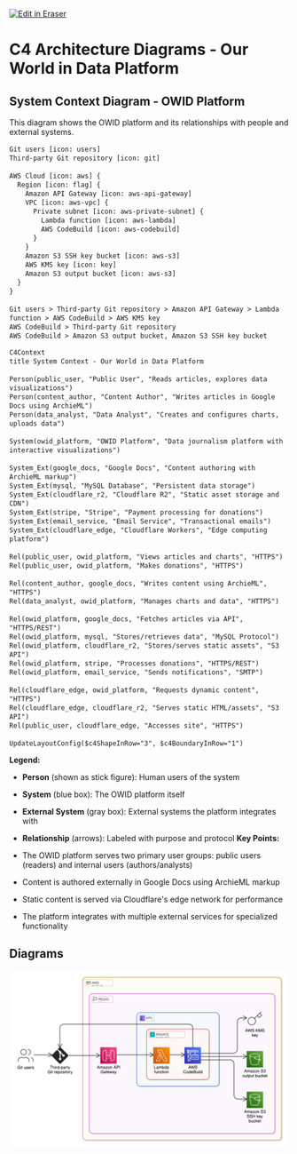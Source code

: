 <p><a target="_blank" href="https://app.eraser.io/workspace/nTub7lm1fB4TLlsFpql0" id="edit-in-eraser-github-link"><img alt="Edit in Eraser" src="https://firebasestorage.googleapis.com/v0/b/second-petal-295822.appspot.com/o/images%2Fgithub%2FOpen%20in%20Eraser.svg?alt=media&amp;token=968381c8-a7e7-472a-8ed6-4a6626da5501"></a></p>

# C4 Architecture Diagrams - Our World in Data Platform
## System Context Diagram - OWID Platform
This diagram shows the OWID platform and its relationships with people and external systems.



```
Git users [icon: users]
Third-party Git repository [icon: git]

AWS Cloud [icon: aws] {
  Region [icon: flag] {
    Amazon API Gateway [icon: aws-api-gateway]
    VPC [icon: aws-vpc] {
      Private subnet [icon: aws-private-subnet] {
        Lambda function [icon: aws-lambda]
        AWS CodeBuild [icon: aws-codebuild]
      }
    }
    Amazon S3 SSH key bucket [icon: aws-s3]
    AWS KMS key [icon: key]
    Amazon S3 output bucket [icon: aws-s3]
  }
}

Git users > Third-party Git repository > Amazon API Gateway > Lambda function > AWS CodeBuild > AWS KMS key
AWS CodeBuild > Third-party Git repository
AWS CodeBuild > Amazon S3 output bucket, Amazon S3 SSH key bucket
```
```mermaid
C4Context
title System Context - Our World in Data Platform

Person(public_user, "Public User", "Reads articles, explores data visualizations")
Person(content_author, "Content Author", "Writes articles in Google Docs using ArchieML")
Person(data_analyst, "Data Analyst", "Creates and configures charts, uploads data")

System(owid_platform, "OWID Platform", "Data journalism platform with interactive visualizations")

System_Ext(google_docs, "Google Docs", "Content authoring with ArchieML markup")
System_Ext(mysql, "MySQL Database", "Persistent data storage")
System_Ext(cloudflare_r2, "Cloudflare R2", "Static asset storage and CDN")
System_Ext(stripe, "Stripe", "Payment processing for donations")
System_Ext(email_service, "Email Service", "Transactional emails")
System_Ext(cloudflare_edge, "Cloudflare Workers", "Edge computing platform")

Rel(public_user, owid_platform, "Views articles and charts", "HTTPS")
Rel(public_user, owid_platform, "Makes donations", "HTTPS")

Rel(content_author, google_docs, "Writes content using ArchieML", "HTTPS")
Rel(data_analyst, owid_platform, "Manages charts and data", "HTTPS")

Rel(owid_platform, google_docs, "Fetches articles via API", "HTTPS/REST")
Rel(owid_platform, mysql, "Stores/retrieves data", "MySQL Protocol")
Rel(owid_platform, cloudflare_r2, "Stores/serves static assets", "S3 API")
Rel(owid_platform, stripe, "Processes donations", "HTTPS/REST")
Rel(owid_platform, email_service, "Sends notifications", "SMTP")

Rel(cloudflare_edge, owid_platform, "Requests dynamic content", "HTTPS")
Rel(cloudflare_edge, cloudflare_r2, "Serves static HTML/assets", "S3 API")
Rel(public_user, cloudflare_edge, "Accesses site", "HTTPS")

UpdateLayoutConfig($c4ShapeInRow="3", $c4BoundaryInRow="1")
```
**Legend:**

- **Person** (shown as stick figure): Human users of the system
- **System** (blue box): The OWID platform itself
- **External System** (gray box): External systems the platform integrates with
- **Relationship** (arrows): Labeled with purpose and protocol
**Key Points:**

- The OWID platform serves two primary user groups: public users (readers) and internal users (authors/analysts)
- Content is authored externally in Google Docs using ArchieML markup
- Static content is served via Cloudflare's edge network for performance
- The platform integrates with multiple external services for specialized functionality



<!-- eraser-additional-content -->
## Diagrams
<!-- eraser-additional-files -->
<a href="/c4-context-diagram-cloud-architecture-1.eraserdiagram" data-element-id="XL1k9YKWD7afWLJk_YC74"><img src="/.eraser/nTub7lm1fB4TLlsFpql0___skhqbyhYlBX0xs2EX2FVxLhSbiB3___---diagram----f96fb10d4a22d5c52b28d93e83da0b20.png" alt="" data-element-id="XL1k9YKWD7afWLJk_YC74" /></a>
<!-- end-eraser-additional-files -->
<!-- end-eraser-additional-content -->
<!--- Eraser file: https://app.eraser.io/workspace/nTub7lm1fB4TLlsFpql0 --->